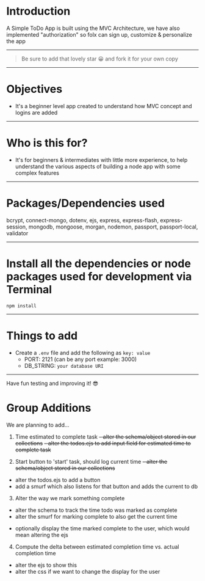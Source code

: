 # Introduction

A Simple ToDo App is built using the MVC Architecture, we have also implemented "authorization" so folx can sign up, customize & personalize the app 

---

> Be sure to add that lovely star 😀 and fork it for your own copy

---

# Objectives

- It's a beginner level app created to understand how MVC concept and logins are added

---

# Who is this for? 

- It's for beginners & intermediates with little more experience, to help understand the various aspects of building a node app with some complex features

---

# Packages/Dependencies used 

bcrypt, connect-mongo, dotenv, ejs, express, express-flash, express-session, mongodb, mongoose, morgan, nodemon, passport, passport-local, validator

---

# Install all the dependencies or node packages used for development via Terminal

`npm install` 

---

# Things to add

- Create a `.env` file and add the following as `key: value` 
  - PORT: 2121 (can be any port example: 3000) 
  - DB_STRING: `your database URI` 
 ---
 
 Have fun testing and improving it! 😎

# Group Additions
We are planning to add...

1. Time estimated to complete task
  ~~- alter the schema/object stored in our collections~~
  ~~- alter the todos.ejs to add input field for estimated time to complete task~~

2.  Start button to 'start' task, should log current time
  ~~- alter the schema/object stored in our collections~~
  - alter the todos.ejs to add a button
  - add a smurf which also listens for that button and adds the current to db

3.  Alter the way we mark something complete
  - alter the schema to track the time todo was marked as complete
  - alter the smurf for marking complete to also get the current time
  * optionally display the time marked complete to the user, which would mean altering the ejs

4. Compute the delta between estimated completion time vs. actual completion time
  - alter the ejs to show this
  - alter the css if we want to change the display for the user